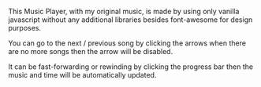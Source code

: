 This Music Player, with my original music, is made by using only vanilla javascript without any additional libraries besides font-awesome for design purposes.

You can go to the next / previous song by clicking the arrows when there are no more songs then the arrow will be disabled.

It can be fast-forwarding or rewinding by clicking the progress bar then the music and time will be automatically updated.
